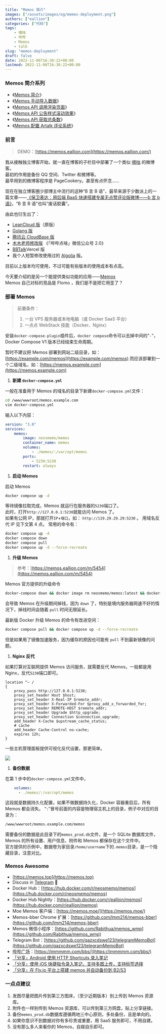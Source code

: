 ```yaml
---
title: "Memos 简介"
images: ["/assets/images/og/memos-deployment.png"]
authors: ["eallion"]
categories: ["代码"]
tags:
    - 嘀咕
    - 哔哔
    - Memos
    - talk
slug: "memos-deployment"
draft: false
date: 2022-11-06T16:30:22+08:00
lastmod: 2022-11-06T16:30:22+08:00
---
```


### Memos 简介系列

- 《[Memos 简介](https://eallion.com/memos-deployment/)》
- 《[Memos 手动导入数据](https://eallion.com/memos-import/)》
- 《[Memos API 调用渲染页面](https://eallion.com/memos-api/)》
- 《[Memos API 公告样式滚动效果](https://eallion.com/memos-ticker/)》
- 《[Memos API 获取总条数](https://eallion.com/memos-total-count/)》
- 《[Memos 配置 Artalk 评论系统](https://eallion.com/artalk_for_memos/)》

### 前言

> DEMO：[https://memos.eallion.com](https://memos.eallion.com/)

我从接触独立博客开始，就一直在博客的子栏目中部署了一个类似 [嘀咕](https://eallion.com/memos/) 的微博客。  
最初的作用是备份 QQ 空间、Twitter 和微博等。  
最早用到的微博客程序是 PageCookery。甚至有点怀念……

现在在独立博客圈少部博主中流行的这种“B 言 B 语”，最早来源于少数派上的一篇文章——[《保卫表达：用后端 BaaS 快速搭建专属无点赞评论版微博——b 言 b 语》](https://sspai.com/post/60024)，“B 言 B 语”也叫“废话胶囊”。

由此也衍生出了：

- [LeanCloud 版](https://github.com/daibor/nonsense.fun)（原版）
- [Golang 版](https://github.com/songquanpeng/microblog)
- [腾讯云 CloudBase 版](https://github.com/ibearye/talk)
- [木木老师修改版](https://immmmm.com/bb-by-wechat-pro/) 《「哔哔点啥」微信公众号 2.0》
- [BBTalk](https://github.com/BBtalkJS/BBtalk)Vercel 版
- 我个人短暂修改使用过的 [Algolia](https://github.com/eallion/eallion.com/blob/30ff6b67c3c072994f8be957c3996e546b38131c/themes/hello-friend/layouts/_default/algoliaTalk.html) 版。

目前以上版本均可使用，不过可能有些版本的使用成本有点高。

今天要介绍的是另一个能提供类似功能的应用——[Memos](https://github.com/usememos/memos)  
Memos 自己对标的竞品是 Flomo ，我们是不是把它用歪了？

### 部署 Memos

> 前置条件：
>
> 1. 一台 VPS 服务器或本地电脑（或 Docker SaaS 平台）
> 2. 一点点 WebStack 技能（Docker、Nginx）

安装`docker-compose-plugin`插件后，`docker compose`命令可以去掉中间的"`-`"，Docker Compose V1 版本已经结束生命周期。

暂时不建议把 Memos 部署到网站二级目录，如：[https://example.com/memos](https://example.com/memos)
而应该部署到一个二级域名，如：[https://memos.example.com](https://memos.example.com)

1. **新建 `docker-compose.yml`**

一般在准备用于 Memos 的域名的目录下新建`docker-compose.yml`文件：

```bash
cd /www/wwwroot/memos.example.com
vim docker-compose.yml
```

输入以下内容：

```yml
version: "3.0"
services:
    memos:
        image: neosmemo/memos
        container_name: memos
        volumes:
            - ./memos/:/var/opt/memos
        ports:
            - 5230:5230
        restart: always
```

1. **启动 Memos**

启动 Memos

```bash
docker compose up -d
```

等待镜像拉取完成，Memos 就运行在服务器的`5230`端口了。  
此时，打开`http://127.0.0.1:5230`就能访问 Memos 了。  
如果有公网 IP，那就打开`IP`+`端口`，如： `http://119.29.29.29:5230` 。
用域名反代 IP 见下文第 4 点。
常用的命令有：

```bash
docker compose up -d
docker compose down
docker compose pull
docker compose up -d --force-recreate
```

1. **升级 Memos**

> 参考：[https://memos.eallion.com/m/5454](https://memos.eallion.com/m/5454)

Memos 官方提供的升级命令

```bash
docker-compose down && docker image rm neosmemo/memos:latest && docker-compose up -d
```

会导致 Memos 在升级期间掉线，因为 `down` 了，特别是境内服务器网速不好的情况下，掉线时间会随着 `pull` 时间无限延长。

最新版 Docker 升级 Memos 的命令有改进空间：

```bash
docker compose pull && docker compose up -d --force-recreate
```

但是如果用了镜像加速服务，因为缓存的原因也可能有 `pull` 不到最新镜像的问题。

1. **Nginx 反代**

如果打算对互联网提供 Memos 访问服务，就需要反代 Memos，一般都是用 Nginx，反代`5230`端口即可。

```nginx
location ^~ /
{
    proxy_pass http://127.0.0.1:5230;
    proxy_set_header Host $host;
    proxy_set_header X-Real-IP $remote_addr;
    proxy_set_header X-Forwarded-For $proxy_add_x_forwarded_for;
    proxy_set_header REMOTE-HOST $remote_addr;
    proxy_set_header Upgrade $http_upgrade;
    proxy_set_header Connection $connection_upgrade;
    add_header X-Cache $upstream_cache_status;
    # cache
    add_header Cache-Control no-cache;
    expires 12h;
}
```

一些主机管理面板提供可视化反代设置，那更简单。

![](/assets/images/posts/2022/11/bt_proxy.png)

1. **备份数据**

在第 1 步中的`docker-compose.yml`文件中，

```yml
    volumes:
      - ./memos/:/var/opt/memos
```

这段就是数据持久化配置，如果不做数据持久化，Docker 容器重启后，所有 Memos 都会消失。
“`:`”冒号前面的内容是物理宿主机上的目录，例子中对应的目录为：

```bash
/www/wwwroot/memos.example.com/memos
```

需要备份的数据是此目录下的`memos_prod.db`文件，是一个 SQLite 数据库文件，Memos 的所有设置、用户信息、附件和 Memos 都保存在这个文件中。  
官方提供的示例中，数据卷为家目录`/home/username`下的`.memos`目录，是一个隐藏目录，注意对比。

### Memos Awesome

- [https://memos.top](https://memos.top)
- Discuss in [Telegram](https://t.me/+-_tNF1k70UU4ZTc9) 👾
- Docker Hub：[https://hub.docker.com/r/neosmemo/memos](https://hub.docker.com/r/neosmemo/memos)
- Docker Hub Nightly：[https://hub.docker.com/r/eallion/memos](https://hub.docker.com/r/eallion/memos)
- Moe Memos 客户端：[https://memos.moe/](https://memos.moe/)
- Memos-bber Chrome 扩展：[https://github.com/lmm214/memos-bber](https://github.com/lmm214/memos-bber)
- Memos 微信小程序：[https://github.com/Rabithua/memos_wmp](https://github.com/Rabithua/memos_wmp)
- Telegram Bot：[https://github.com/qazxcdswe123/telegramMemoBot](https://github.com/qazxcdswe123/telegramMemoBot)
- [哔哔广场](https://immmmm.com/bbs-by-memos/)：[https://immmmm.com/bbs/](https://immmmm.com/bbs/)
- [「分享」Android 使用 HTTP Shortcuts 录入笔记](https://github.com/usememos/memos/discussions/315)
- [「分享」使用 iOS 快捷指令录入笔记，支持多图上传，支持标签选择](https://github.com/usememos/memos/discussions/52)
- [「分享」在 Fly.io 平台上搭建 memos 并自动备份到 B2/S3](https://github.com/usememos/memos/discussions/451)

### 一点点建议

1. 发图尽量把图片传到第三方图床，（至少近期版本）别上传到 Memos 资源库。
2. 附件也一样别传到 Memos 资源库，可以传到第三方网盘，贴上分享链接。
3. 备份`memos_prod.db`数据库遵循两地三中心原则，多处备份，且是单向的。
4. 如果你意识不到数据对你有多珍贵或重要，用 SaaS 服务即可，不用自建。
5. 没有那么多人来看你的 Memos，自娱自乐即可。
